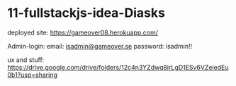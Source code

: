# 11-fullstackjs-idea-Diasks

deployed site:
https://gameover08.herokuapp.com/

Admin-login:
email: isadmin@gameover.se
password: isadmin!!

ux and stuff:
https://drive.google.com/drive/folders/12c4n3YZdwq8irLgD1ESv6VZeiedEu0b1?usp=sharing
